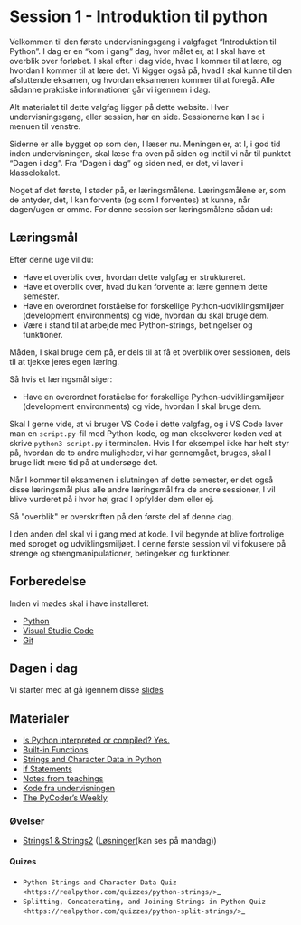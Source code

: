 # Session 1 - Introduktion til python

Velkommen til den første undervisningsgang i valgfaget “Introduktion til Python”. I dag er en “kom i gang” dag, hvor målet er, at I skal have et overblik over forløbet. I skal efter i dag vide, hvad I kommer til at lære, og hvordan I kommer til at lære det. Vi kigger også på, hvad I skal kunne til den afsluttende eksamen, og hvordan eksamenen kommer til at foregå. Alle sådanne praktiske informationer går vi igennem i dag.

Alt materialet til dette valgfag ligger på dette website. Hver undervisningsgang, eller session, har en side. Sessionerne kan I se i menuen til venstre.

Siderne er alle bygget op som den, I læser nu. Meningen er, at I, i god tid inden undervisningen, skal læse fra oven på siden og indtil vi når til punktet “Dagen i dag”. Fra “Dagen i dag” og siden ned, er det, vi laver i klasselokalet.

Noget af det første, I støder på, er læringsmålene. Læringsmålene er, som de antyder, det, I kan forvente (og som I forventes) at kunne, når dagen/ugen er omme. For denne session ser læringsmålene sådan ud:

## Læringsmål

Efter denne uge vil du:
- Have et overblik over, hvordan dette valgfag er struktureret.
- Have et overblik over, hvad du kan forvente at lære gennem dette semester.
- Have en overordnet forståelse for forskellige Python-udviklingsmiljøer (development environments) og vide, hvordan du skal bruge dem.
- Være i stand til at arbejde med Python-strings, betingelser og funktioner.

Måden, I skal bruge dem på, er dels til at få et overblik over sessionen, dels til at tjekke jeres egen læring.

Så hvis et læringsmål siger:
- Have en overordnet forståelse for forskellige Python-udviklingsmiljøer (development environments) og vide, hvordan I skal bruge dem.

Skal I gerne vide, at vi bruger VS Code i dette valgfag, og i VS Code laver man en `script.py`-fil med Python-kode, og man eksekverer koden ved at skrive `python3 script.py` i terminalen. Hvis I for eksempel ikke har helt styr på, hvordan de to andre muligheder, vi har gennemgået, bruges, skal I bruge lidt mere tid på at undersøge det.

Når I kommer til eksamenen i slutningen af dette semester, er det også disse læringsmål plus alle andre læringsmål fra de andre sessioner, I vil blive vurderet på i hvor høj grad I opfylder dem eller ej.

Så "overblik" er overskriften på den første del af denne dag.

I den anden del skal vi i gang med at kode. I vil begynde at blive fortrolige med sproget og udviklingsmiljøet. I denne første session vil vi fokusere på strenge og strengmanipulationer, betingelser og funktioner.

## Forberedelse

Inden vi mødes skal i have installeret:

* [Python](https://www.python.org/downloads/)
* [Visual Studio Code](https://code.visualstudio.com/)
* [Git](https://git-scm.com/downloads)

## Dagen i dag

Vi starter med at gå igennem disse [slides](materialer/introduktion/)

## Materialer

* [Is Python interpreted or compiled? Yes.](https://nedbatchelder.com/blog/201803/is_python_interpreted_or_compiled_yes.html)
* [Built-in Functions](https://docs.python.org/3/library/functions.html)
* [Strings and Character Data in Python](https://realpython.com/python-strings/)
* [if Statements](https://docs.python.org/3/tutorial/controlflow.html#if-statements)
* [Notes from teachings](materialer/introduktion/notes_01.md)
* [Kode fra undervisningen](../materialer/datastrukturer1/)
* [The PyCoder’s Weekly](https://pycoders.com/issues/687)

### Øvelser
* [Strings1 & Strings2](../materialer/introduktion/) ([Løsninger](../materialer/introduktion/solutions)(kan ses på mandag))

#### Quizes

* `Python Strings and Character Data Quiz <https://realpython.com/quizzes/python-strings/>`_
* `Splitting, Concatenating, and Joining Strings in Python Quiz <https://realpython.com/quizzes/python-split-strings/>`_
